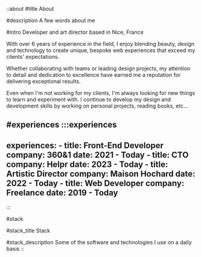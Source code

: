 ::about
#title
About

#description
A few words about me

#intro
Developer and art director based in Nice, France

With over 6 years of experience in the field, I enjoy blending beauty, design and technology to create unique, bespoke web experiences that exceed my clients' expectations.

Whether collaborating with teams or leading design projects, my attention to detail and dedication to excellence have earned me a reputation for delivering exceptional results.

Even when I'm not working for my clients, I'm always looking for new things to learn and experiment with. I continue to develop my design and development skills by working on personal projects, reading books, etc...

#experiences
  :::experiences
  ---
  experiences:
    - title: Front-End Developer
      company: 360&1
      date: 2021 - Today
    - title: CTO
      company: Helpr
      date: 2023 - Today
    - title: Artistic Director
      company: Maison Hochard
      date: 2022 - Today
    - title: Web Developer
      company: Freelance
      date: 2019 - Today
  ---
  :::

#stack

#stack_title
Stack

#stack_description
Some of the software and technologies I use on a daily basis
::
